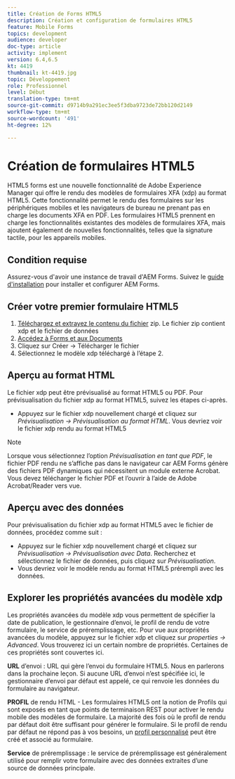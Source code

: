 ```yaml
---
title: Création de Forms HTML5
description: Création et configuration de formulaires HTML5
feature: Mobile Forms
topics: development
audience: developer
doc-type: article
activity: implement
version: 6.4,6.5
kt: 4419
thumbnail: kt-4419.jpg
topic: Développement
role: Professionnel
level: Début
translation-type: tm+mt
source-git-commit: d9714b9a291ec3ee5f3dba9723de72bb120d2149
workflow-type: tm+mt
source-wordcount: '491'
ht-degree: 12%

---
```



# Création de formulaires HTML5

HTML5 forms est une nouvelle fonctionnalité de Adobe Experience Manager qui offre le rendu des modèles de formulaires XFA (xdp) au format HTML5. Cette fonctionnalité permet le rendu des formulaires sur les périphériques mobiles et les navigateurs de bureau ne prenant pas en charge les documents XFA en PDF. Les formulaires HTML5 prennent en charge les fonctionnalités existantes des modèles de formulaires XFA, mais ajoutent également de nouvelles fonctionnalités, telles que la signature tactile, pour les appareils mobiles.

## Condition requise

Assurez-vous d&#39;avoir une instance de travail d&#39;AEM Forms. Suivez le [guide d&#39;installation](https://docs.adobe.com/content/help/en/experience-manager-65/forms/install-aem-forms/osgi-installation/installing-configuring-aem-forms-osgi.html) pour installer et configurer AEM Forms.

## Créer votre premier formulaire HTML5

1. [Téléchargez et extrayez le contenu du fichier](assets/assets.zip) zip. Le fichier zip contient xdp et le fichier de données
2. [Accédez à Forms et aux Documents](http://localhost:4502/aem/forms.html/content/dam/formsanddocuments)
3. Cliquez sur Créer -> Télécharger le fichier
4. Sélectionnez le modèle xdp téléchargé à l’étape 2.

## Aperçu au format HTML

Le fichier xdp peut être prévisualisé au format HTML5 ou PDF. Pour prévisualisation du fichier xdp au format HTML5, suivez les étapes ci-après.

* Appuyez sur le fichier xdp nouvellement chargé et cliquez sur _Prévisualisation -> Prévisualisation au format HTML_. Vous devriez voir le fichier xdp rendu au format HTML5

>[!NOTE]
>Lorsque vous sélectionnez l’option _Prévisualisation en tant que PDF_, le fichier PDF rendu ne s’affiche pas dans le navigateur car AEM Forms génère des fichiers PDF dynamiques qui nécessitent un module externe Acrobat. Vous devez télécharger le fichier PDF et l’ouvrir à l’aide de Adobe Acrobat/Reader vers vue.


## Aperçu avec des données

Pour prévisualisation du fichier xdp au format HTML5 avec le fichier de données, procédez comme suit :

* Appuyez sur le fichier xdp nouvellement chargé et cliquez sur _Prévisualisation -> Prévisualisation avec Data_. Recherchez et sélectionnez le fichier de données, puis cliquez sur _Prévisualisation_.
* Vous devriez voir le modèle rendu au format HTML5 prérempli avec les données.

## Explorer les propriétés avancées du modèle xdp

Les propriétés avancées du modèle xdp vous permettent de spécifier la date de publication, le gestionnaire d’envoi, le profil de rendu de votre formulaire, le service de préremplissage, etc. Pour vue aux propriétés avancées du modèle, appuyez sur le fichier xdp et cliquez sur _properties -> Advanced_. Vous trouverez ici un certain nombre de propriétés. Certaines de ces propriétés sont couvertes ici.

**URL**  d’envoi : URL qui gère l’envoi du formulaire HTML5. Nous en parlerons dans la prochaine leçon. Si aucune URL d’envoi n’est spécifiée ici, le gestionnaire d’envoi par défaut est appelé, ce qui renvoie les données du formulaire au navigateur.

**PROFIL**  de rendu HTML - Les formulaires HTML5 ont la notion de Profils qui sont exposés en tant que points de terminaison REST pour activer le rendu mobile des modèles de formulaire. La majorité des fois où le profil de rendu par défaut doit être suffisant pour générer le formulaire. Si le profil de rendu par défaut ne répond pas à vos besoins, un [profil personnalisé](https://docs.adobe.com/content/help/en/experience-manager-64/forms/html5-forms/custom-profile.html) peut être créé et associé au formulaire.

**Service**  de préremplissage : le service de préremplissage est généralement utilisé pour remplir votre formulaire avec des données extraites d’une source de données principale.

